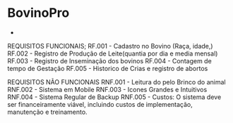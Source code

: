 # BovinoPro






-
REQUISITOS FUNCIONAIS;
RF.001 -  Cadastro no Bovino (Raça, idade,)
RF.002 -  Registro de Produção de Leite(quantia por dia e media mensal)
RF.003 -  Registro de Inseminação dos bovinos 
RF.004 -  Contagem de tempo de Gestação
RF.005 -  Historico de Crias e registro de abortos

REQUISITOS NÃO FUNCIONAIS
RNF.001 - Leitura do pelo Brinco do animal
RNF.002 - Sistema em Mobile 
RNF.003 - Icones Grandes e Intuitivos 
RNF.004 - Sistema Regular de Backup
RNF.005 - Custos: O sistema deve ser financeiramente viável, incluindo custos de implementação, manutenção e treinamento.

